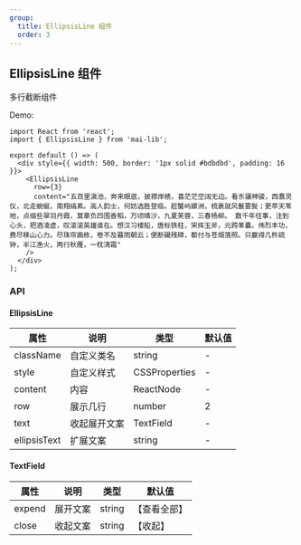 ```yaml
---
group:
  title: EllipsisLine 组件
  order: 3
---
```


## EllipsisLine 组件

多行截断组件

Demo:

```tsx
import React from 'react';
import { EllipsisLine } from 'mai-lib';

export default () => (
  <div style={{ width: 500, border: '1px solid #bdbdbd', padding: 16 }}>
    <EllipsisLine
      row={3}
      content="五百里滇池，奔来眼底，披襟岸帻，喜茫茫空阔无边。看东骧神骏，西翥灵仪，北走蜿蜒，南翔缟素。高人韵士，何妨选胜登临。趁蟹屿螺洲，梳裹就风鬟雾鬓；更苹天苇地，点缀些翠羽丹霞，莫辜负四围香稻，万顷晴沙，九夏芙蓉，三春杨柳。 数千年往事，注到心头，把酒凌虚，叹滚滚英雄谁在。想汉习楼船，唐标铁柱，宋挥玉斧，元跨革囊。伟烈丰功，费尽移山心力。尽珠帘画栋，卷不及暮雨朝云；便断碣残碑，都付与苍烟落照。只赢得几杵疏钟，半江渔火，两行秋雁，一枕清霜"
    />
  </div>
);
```

### API

#### EllipsisLine

| 属性         | 说明         | 类型          | 默认值 |
| ------------ | ------------ | ------------- | ------ |
| className    | 自定义类名   | string        | -      |
| style        | 自定义样式   | CSSProperties | -      |
| content      | 内容         | ReactNode     | -      |
| row          | 展示几行     | number        | 2      |
| text         | 收起展开文案 | TextField     | -      |
| ellipsisText | 扩展文案     | string        | -      |

#### TextField

| 属性   | 说明     | 类型   | 默认值       |
| ------ | -------- | ------ | ------------ |
| expend | 展开文案 | string | 【查看全部】 |
| close  | 收起文案 | string | 【收起】     |
